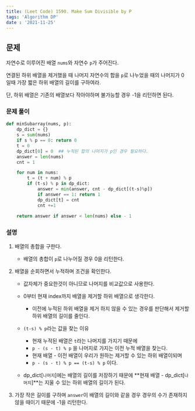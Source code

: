 ```yaml
---
title: (Leet Code) 1590. Make Sum Divisible by P
tags: 'Algorithm DP'
date : '2021-11-25'
---
```


## 문제

자연수로 이루어진 배열 `nums`와 자연수 `p`가 주어진다.

연결된 하위 배열을 제거했을 때 나머지 자연수의 합을 `p`로 나누었을 때의 나머지가 0 일때 가장 짧은 하위 배열의 길이를 구하여라.

단, 하위 배열은 기존의 배열보다 작아야하며 불가능할 경우 -1을 리턴하면 된다.

### 문제 풀이

```python
def minSubarray(nums, p):
    dp_dict = {}
    s = sum(nums)
    if s % p == 0: return 0
    t = 0
    dp_dict[0] = 0  ## 누적된 합의 나머지가 p인 경우 필요하다.
    answer = len(nums)
    cnt = 1

    for num in nums:
        t = (t + num) % p
        if (t-s) % p in dp_dict:
            answer = min(answer, cnt - dp_dict[(t-s)%p])
            if answer == 1: return 1
            dp_dict[t] = cnt
            cnt +=1
	
    return answer if answer < len(nums) else - 1
```

### 설명

1. 배열의 총합을 구한다.

   - 배열의 총합이 `p`로 나누어질 경우 0을 리턴한다. 

2. 배열을 순회하면서 누적하며 조건을 확인한다.

   - 값자체가 중요한것이 아니므로 나머지를 비교값으로 사용한다.
   - 0부터 현재 index까지 배열을 제거할 하위 배열으로 생각한다.
     - 이전에 누적된 하위 배열을 제거 하지 않을 수 있는 경우를 판단해서 제거할 하위 배열의 길이를 줄인다.
   - `(t-s) % p`라는 값을 찾는 이유
     - 현재 누적된 배열은 `t`라는 나머지를 가지기 때문에
     - `p - (s - t) % p` 을 나머지로 가지는 이전 누적 배열을 찾는다.
     - 현재 배열 - 이전 배열이 우리가 원하는 제거할 수 있는 하위 배열이되며
     - `p - (s - t) % p == (t-s) % p` 이다.

   - dp_dict[`나머지`]에는 배열의 길이를 저장하기 때문에 **현재 배열 - dp_dict[`나머지`]**는 지울 수 있는 하위 배열의 길이가 된다.

3. 가장 작은 길이를 구하며 `answer`이 배열의 길이와 같을 경우 경우의 수가 존재하지 않을 때이기 때문에 -1을 리턴한다.

